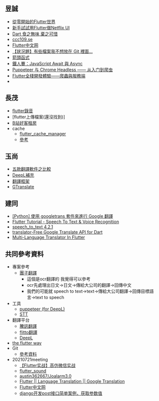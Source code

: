 ## 昱誠
* [從零開始的Flutter世界](https://ithelp.ithome.com.tw/users/20118479/ironman/3025?fbclid=IwAR0nFMUVaDwvgdpZmloWKmfBdqrANitYvFUIRxxPaoY7Ul5r_UuNZq-ED5k)
* [新手試試用Flutter做Netflix UI](https://ithelp.ithome.com.tw/users/20130593/ironman/3677)
* [Dart 食之無味,棄之可惜](https://ithelp.ithome.com.tw/articles/10243381)
* [ccc109.se](https://gitlab.com/ccc109/se/-/tree/master/_more/dart)
* [Flutter中文网](https://flutterchina.club/)
* [【狀況題】有些檔案我不想放在 Git 裡面…](https://gitbook.tw/chapters/using-git/ignore.html)
* [箭頭函式](https://developer.mozilla.org/zh-TW/docs/Web/JavaScript/Reference/Functions/Arrow_functions)
* [鐵人賽：JavaScript Await 與 Async](https://wcc723.github.io/javascript/2017/12/30/javascript-async-await/)
* [Puppeteer 与 Chrome Headless —— 从入门到爬虫](https://www.daimajiaoliu.com/daima/4ef312bea9003e0)
* [Flutter全棧開發體驗——爬蟲與服務端](https://codertw.com/%E7%A8%8B%E5%BC%8F%E8%AA%9E%E8%A8%80/657990/)
* 
## 長茂
* [flutter錄音](https://pub.dev/packages/flutter_sound)
* [flutter上傳檔案(還沒找到)]
* [B站好客租房](https://www.bilibili.com/video/BV1fN411f7T5?p=28)
* cache
   * [flutter_cache_manager](https://pub.dev/packages/flutter_cache_manager#-readme-tab-)
   * [參考](https://www.gushiciku.cn/pl/pXEP/zh-tw)
 
## 玉尚
* [五款翻譯軟件之比較](https://kknews.cc/zh-mo/tech/4bag3px.html)
* [DeepL補充](https://techacute.com/deepl-translation-new-glossary/)
* [翻譯框架](https://neohsuxoops.blogspot.com/2019/05/googlecss-neil-hsu.html)
* [GTranslate](https://www.techmarks.com/gtranslate/)
## 建同
* [[Python] 使用 googletrans 套件來進行 Google 翻譯](https://clay-atlas.com/blog/2020/05/05/python-cn-note-package-googletrans-google-translate/)
* [Flutter Tutorial - Speech To Text & Voice Recognition](https://github.com/JohannesMilke/speech_to_text_example)
* [speech_to_text 4.2.1](https://pub.dev/packages/speech_to_text)
* [translator-Free Google Translate API for Dart](https://pub.dev/packages/translator)
* [Multi-Language Translator In Flutter](https://medium.com/flutterdevs/multi-language-translator-in-flutter-14b927a0e777)
## 共同參考資料
* 專案參考
   * [團子翻譯](https://github.com/PantsuDango/Dango-Translator) 
       * 這個是ocr翻譯的 我覺得可以參考
       * ocr先處理出日文->日文->傳給大公司的翻譯->回傳中文
       * 我們的可能就 speech to text->text->傳給大公司翻譯->回傳目標語言->text to speech
* 工具
   * [puppeteer (for DeepL)](https://pub.dev/packages/puppeteer?fbclid=IwAR3DI4qiKuTR0_VX08BcrSLln76VwKy5EQczI8fikU_nfJ1-_gvP2ouy-7Y)
   * [STT](https://ithelp.ithome.com.tw/articles/10252078)
* 翻譯平台
   * [騰訊翻譯](https://fanyi.qq.com/)
   * [flitto翻譯](https://zh-tw.flitto.com/language/translation/text)
   * [DeepL](https://www.deepl.com/translator)
* [the flutter way](https://www.youtube.com/channel/UCJm7i4g4z7ZGcJA_HKHLCVw)
* Git
  * [參考資料](https://www.bilibili.com/video/BV1vy4y1s7k6?from=search&seid=1152635488745955276)
* 20210721meeting
  * [【Flutter实战】高仿微信实战](https://www.bilibili.com/video/BV12U4y1G7wc?from=search&seid=13434719939707678479)
  * [flutter_sound](https://pub.dev/packages/flutter_sound)
  * [austin362667/Joalarm3.0](https://github.com/austin362667/Joalarm3.0/blob/main/lib/loginPage.dart)
  * [Flutter || Language Translation || Google Translation](https://www.youtube.com/watch?v=mWZEfPA7mx8)
  * [Flutter中文网](https://flutterchina.club/)
  * [django开发post接口简单案例，获取参数值](https://blog.csdn.net/t8116189520/article/details/82015431)
